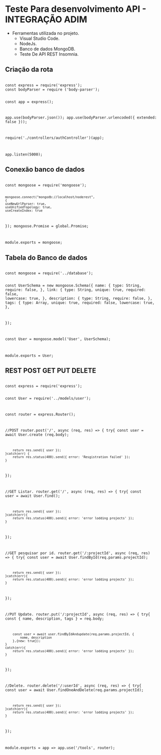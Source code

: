 # Teste Para desenvolvimento API - INTEGRAÇÃO ADIM

* Ferramentas utilizada no projeto.
    + Visual Studio Code.
    + NodeJs.
    + Banco de dados MongoDB.
    + Teste De API REST Insomnia.


## Criação da rota

<code> 
const express = require('express');
const bodyParser = require ('body-parser');

const app = express();

app.use(bodyParser.json());
app.use(bodyParser.urlencoded({ extended: false }));

require('./controllers/authController')(app);

app.listen(5000);
</code>

## Conexão banco de dados

<code> 
const mongoose = require('mongoose');

    mongoose.connect("mongodb://localhost/noderest", 
    {
    useNewUrlParser: true,
    useUnifiedTopology: true,
    useCreateIndex: true
});
    mongoose.Promise = global.Promise;

module.exports = mongoose;
</code>

## Tabela do Banco de dados

<code> 
const mongoose = require('../database');

const UserSchema = new mongoose.Schema({
    name: {
        type: String,
        require: false,
    },
    link: {
        type: String,
        unique: true,
        required: false,
        lowercase: true,
    },
    description: {
        type: String,
        require: false,
    },
    tags: {
        type: Array,
        unique: true,
        required: false,
        lowercase: true,
},

});

const User = mongoose.model('User', UserSchema);

module.exports = User;
</code>


## REST POST GET PUT DELETE

<code> 
const express = require('express');

const User = require('../models/user');

const router = express.Router();

//POST
router.post('/', async (req, res) => {
    try{
        const user = await User.create (req.body);

        return res.send({ user });
    }catch(err) { 
        return res.status(400).send({ error: 'Resgistration failed' });
    }
});

//GET Listar.
router.get('/', async (req, res) => {
    try{
        const user = await User.find();

        return res.send({ user });
    }catch(err){
        return res.status(400).send({ error: 'error lodding projects' });
    }
});

//GET pesquisar por id.
router.get('/:projectId', async (req, res) => {
    try{
        const user = await User.findById(req.params.projectId);

        return res.send({ user });
    }catch(err){
        return res.status(400).send({ error: 'error lodding projects' });
    }
});

//PUT Update.
router.put('/:projectId', async (req, res) => {
    try{
        const { name, description, tags } = req.body;

        const user = await user.findByIdAndupdate(req.params.projectId, {
            nome, description 
        },{new: true});
    }
    catch(err){
        return res.status(400).send({ error: 'error lodding projects' });
    }
});

//Delete.
router.delete('/:userId', async (req, res) => {
    try{
        const user = await User.findOneAndDelete(req.params.projectId);

        return res.send({ user });
    }catch(err){
        return res.status(400).send({ error: 'error lodding projects' });
    }
});


module.exports = app => app.use('/tools', router);
</code>